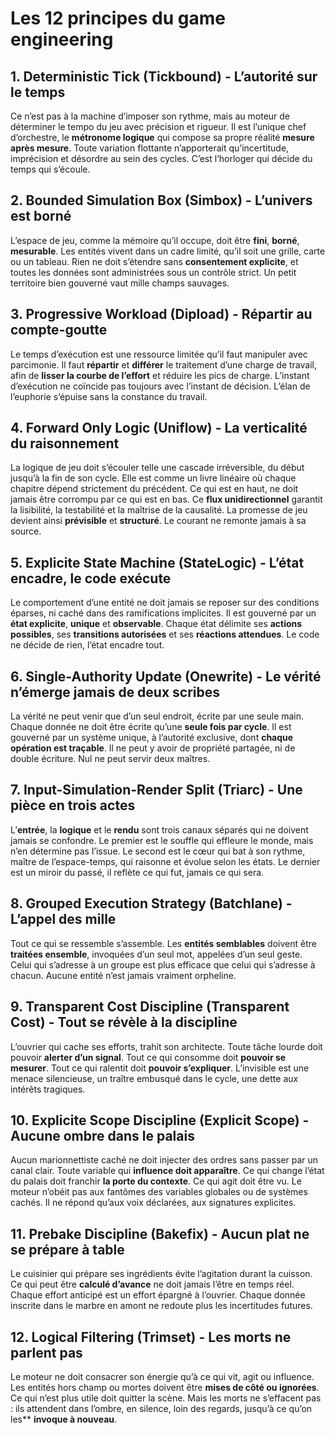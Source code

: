 # Les 12 principes du game engineering

## 1. Deterministic Tick (Tickbound) - L’autorité sur le temps

Ce n’est pas à la machine d’imposer son rythme, mais au moteur de déterminer le tempo du jeu avec précision et rigueur. Il est l’unique chef d’orchestre, le **métronome logique** qui compose sa propre réalité **mesure après mesure**. Toute variation flottante n’apporterait qu’incertitude, imprécision et désordre au sein des cycles. C’est l’horloger qui décide du temps qui s’écoule.

## 2. Bounded Simulation Box (Simbox) - L’univers est borné

L’espace de jeu, comme la mémoire qu’il occupe, doit être **fini**, **borné**, **mesurable**. Les entités vivent dans un cadre limité, qu’il soit une grille, carte ou un tableau. Rien ne doit s’étendre sans **consentement explicite**,  et toutes les données sont administrées sous un contrôle strict. Un petit territoire bien gouverné vaut mille champs sauvages.

## 3. Progressive Workload (Dipload) - Répartir au compte-goutte

Le temps d’exécution est une ressource limitée qu’il faut manipuler avec parcimonie. Il faut **répartir** et **différer** le traitement d’une charge de travail, afin de **lisser la courbe de l’effort** et réduire les pics de charge. L’instant d’exécution ne coïncide pas toujours avec l’instant de décision. L’élan de l’euphorie s’épuise sans la constance du travail.


## 4. Forward Only Logic (Uniflow) - La verticalité du raisonnement

La logique de jeu doit s’écouler telle une cascade irréversible, du début jusqu’à la fin de son cycle. Elle est comme  un livre linéaire où chaque chapitre dépend strictement du précédent. Ce qui est en haut, ne doit jamais être corrompu par ce qui est en bas. Ce **flux unidirectionnel** garantit la lisibilité, la testabilité et la maîtrise de la causalité. La promesse de jeu devient ainsi **prévisible** et **structuré**. Le courant ne remonte jamais à sa source.

## 5. Explicite State Machine (StateLogic) - L’état encadre, le code exécute

Le comportement d’une entité ne doit jamais se reposer sur des conditions éparses, ni caché dans des ramifications implicites. Il est gouverné par un **état explicite**, **unique** et **observable**. Chaque état délimite ses **actions possibles**, ses **transitions autorisées** et ses **réactions attendues**. Le code ne décide de rien, l’état encadre tout.

## 6. Single-Authority Update (Onewrite) - Le vérité n’émerge jamais de deux scribes

La vérité ne peut venir que d’un seul endroit, écrite par une seule main. Chaque donnée ne doit être écrite qu’une **seule fois par cycle**. Il est gouverné par un système unique, à l’autorité exclusive, dont **chaque opération est traçable**. Il ne peut y avoir de propriété partagée, ni de double écriture. Nul ne peut servir deux maîtres.

## 7. Input-Simulation-Render Split (Triarc) - Une pièce en trois actes

L’**entrée**, la **logique** et le **rendu** sont trois canaux séparés qui ne doivent jamais se confondre. Le premier est le souffle qui effleure le monde, mais n’en détermine pas l’issue. Le second est le cœur qui bat à son rythme, maître de l’espace-temps, qui raisonne et évolue selon les états. Le dernier est un miroir du passé, il reflète ce qui fut, jamais ce qui sera.

## 8. Grouped Execution Strategy (Batchlane) - L’appel des mille

Tout ce qui se ressemble s’assemble. Les **entités semblables** doivent être **traitées ensemble**, invoquées d’un seul mot, appelées d’un seul geste. Celui qui s’adresse à un groupe est plus efficace que celui qui s’adresse à chacun. Aucune entité n’est jamais vraiment orpheline.

## 9. Transparent Cost Discipline (Transparent Cost) - Tout se révèle à la discipline 

L’ouvrier qui cache ses efforts, trahit son architecte. Toute tâche lourde doit pouvoir **alerter d’un signal**. Tout ce qui consomme doit **pouvoir se mesurer**. Tout ce qui ralentit doit **pouvoir s’expliquer**. L’invisible est une menace silencieuse, un traître embusqué dans le cycle, une dette aux intérêts tragiques.

## 10. Explicite Scope Discipline (Explicit Scope) - Aucune ombre dans le palais

Aucun marionnettiste caché ne doit injecter des ordres sans passer par un canal clair. Toute variable qui **influence doit apparaître**. Ce qui change l’état du palais doit franchir **la porte du contexte**. Ce qui agit doit être vu. Le moteur n’obéit pas aux fantômes des variables globales ou de systèmes cachés. Il ne répond qu’aux voix déclarées, aux signatures explicites.

## 11. Prebake Discipline (Bakefix) - Aucun plat ne se prépare à table

Le cuisinier qui prépare ses ingrédients évite l’agitation durant la cuisson. Ce qui peut être **calculé d’avance** ne doit jamais l’être en temps réel. Chaque effort anticipé est un effort épargné à l’ouvrier. Chaque donnée inscrite dans le marbre en amont ne redoute plus les incertitudes futures.

## 12. Logical Filtering (Trimset) - Les morts ne parlent pas

Le moteur ne doit consacrer son énergie qu’à ce qui vit, agit ou influence. Les entités hors champ ou mortes doivent être **mises de côté ou ignorées**. Ce qui n’est plus utile doit quitter la scène. Mais les morts ne s’effacent pas : ils attendent dans l’ombre, en silence, loin des regards, jusqu’à ce qu’on les** **invoque à nouveau**.






